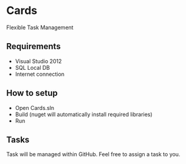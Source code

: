 # Cards

Flexible Task Management

## Requirements
* Visual Studio 2012
* SQL Local DB
* Internet connection

## How to setup
* Open Cards.sln
* Build (nuget will automatically install required libraries)
* Run

## Tasks
Task will be managed within GitHub. Feel free to assign a task to you.

